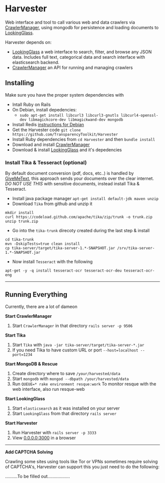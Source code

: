 Harvester
=========

Web interface and tool to call various web and data crawlers via [CrawlerManager](https://github.com/TransparencyToolkit/CrawlerManager), using mongodb for persistence and loading documents to [LookingGlass](https://github.com/TransparencyToolkit/LookingGlass).

Harvester depends on:
- [LookingGlass](https://github.com/TransparencyToolkit/LookingGlass) a web interface to search, filter, and browse any JSON data. Includes full text, categorical data and search interface with elasticsearch backend.
- [CrawlerManager](https://github.com/TransparencyToolkit/CrawlerManager) an API for running and managing crawlers

## Installing

Make sure you have the proper system dependencies with

- Intall Ruby on Rails
- On Debian, install depedencies:
  - `sudo apt-get install libcurl3 libcurl3-gnutls libcurl4-openssl-dev libmagickcore-dev libmagickwand-dev mongodb`
- Install Redis [instructions for
  Debian](https://www.linode.com/docs/databases/redis/deploy-redis-on-ubuntu-or-debian#debian)
- Get the Harvester code `git clone https://github.com/TransparencyToolkit/Harvester`
- Install Ruby dependencies from `cd Harvester` and then `bundle install`
- Download and install [CrawlerManager](https://github.com/TransparencyToolkit/CrawlerManager)
- Download & install [LookingGlass](https://github.com/TransparencyToolkit/LookingGlass) and it's depedencies

### Install Tika & Tesseract (optional)

By default document conversion (pdf, docs, etc..) is handled by [GiveMeText](http://givemetext.okfnlabs.org), this approach sends your documents over the clear internet. 
*DO NOT USE THIS* with sensitive documents, instead install Tika & Tesseract.

- Install java package manager `apt-get install default-jdk maven unzip`
- Download `Tika` from github and unzip it

```
mkdir install
curl https://codeload.github.com/apache/tika/zip/trunk -o trunk.zip
unzip trunk.zip
```

- Go into the `tika-trunk` direcoty created during the last step & install

```
cd tika-trunk
mvn -DskipTests=true clean install
cp tika-server/target/tika-server-1.*-SNAPSHOT.jar /srv/tika-server-1.*-SNAPSHOT.jar
```

- Now install `Tesseract` with the following

```
apt-get -y -q install tesseract-ocr tesseract-ocr-deu tesseract-ocr-eng
```

---

## Running Everything

Currently, there are a lot of dameon

**Start CrawlerManager**

1. Start `CrawlerManager` in that directory `rails server -p 9506`

**Start Tika**

1. Start `Tika` with `java -jar tika-server/target/tika-server-*.jar` 
2. If you need Tika to have custom URL or port  `--host=localhost --port=1234`

**Start MongoDB & Rescue**

1. Create directory where to save `/your/harvested/data`
2. Start `mongodb` with `mongod --dbpath /your/harvested/data`
3. Run `QUEUE=* rake environment resque:work` To monitor resque with the web interface, also run resque-web

**Start LookingGlass**

1. Start `elasticsearch` as it was installed on your server
2. Start `LookingGlass` from that directory `rails server`

**Start Harvester**

1. Run Harvester with `rails server -p 3333`
2. View [0.0.0.0:3000](http://0.0.0.0:3333) in a browser

---

**Add CAPTCHA Solving**

Crawling some sites using tools like Tor or VPNs sometimes require solving of
CAPTCHA's, Harvester can support this you just need to do the following:

..........To be filled out..................
